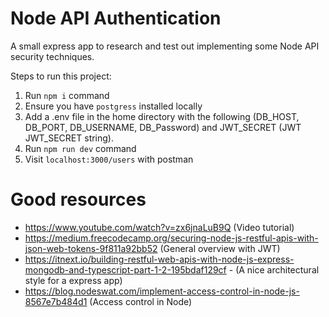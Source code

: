 # Node API Authentication

A small express app to research and test out implementing some Node API security techniques.

Steps to run this project:

1. Run `npm i` command
2. Ensure you have `postgress` installed locally
2. Add a .env file in the home directory with the following (DB_HOST, DB_PORT, DB_USERNAME, DB_Password) and JWT_SECRET (JWT JWT_SECRET string).
3. Run `npm run dev` command
4. Visit `localhost:3000/users` with postman

# Good resources
- https://www.youtube.com/watch?v=zx6jnaLuB9Q (Video tutorial)
- https://medium.freecodecamp.org/securing-node-js-restful-apis-with-json-web-tokens-9f811a92bb52 (General overview with JWT)
- https://itnext.io/building-restful-web-apis-with-node-js-express-mongodb-and-typescript-part-1-2-195bdaf129cf - (A nice architectural style for a express app)
- https://blog.nodeswat.com/implement-access-control-in-node-js-8567e7b484d1 (Access control in Node)